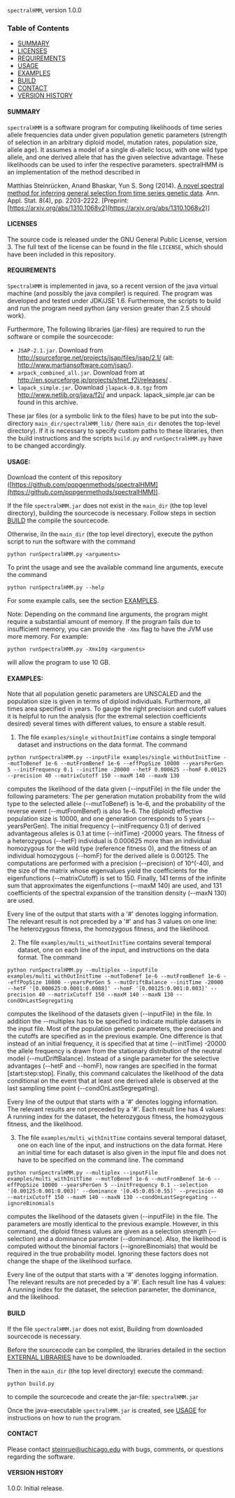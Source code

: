 `spectralHMM`, version 1.0.0

### Table of Contents
* [SUMMARY](#SUMMARY)
* [LICENSES](#LICENSES)
* [REQUIREMENTS](#REQUIREMENTS)
* [USAGE](#USAGE)
* [EXAMPLES](#EXAMPLES)
* [BUILD](#BUILD)
* [CONTACT](#CONTACT)
* [VERSION HISTORY](#VERSION-HISTORY)

#### SUMMARY

`spectralHMM` is a software program for computing likelihoods of time series allele frequencies data under given population genetic parameters (strength of selection in an arbitrary diploid model, mutation rates, population size, allele age). It assumes a model of a single di-allelic locus, with one wild type allele, and one derived allele that has the given selective advantage. These likelihoods can be used to infer the respective parameters. spectralHMM is an implementation of the method described in

Matthias Steinrücken, Anand Bhaskar, Yun S. Song (2014). [A novel spectral method for inferring general selection from time series genetic data](https://www.doi.org/10.1214/14-AOAS764). Ann. Appl. Stat. 8(4), pp. 2203-2222. [Preprint: [https://arxiv.org/abs/1310.1068v2](https://arxiv.org/abs/1310.1068v2)]


#### LICENSES

The source code is released under the GNU General Public License, version 3. The full text of the license can be found in the file `LICENSE`, which should have been included in this repository.

#### REQUIREMENTS

`SpectralHMM` is implemented in java, so a recent version of the java virtual machine (and possibly the java compiler) is required. The program was developed and tested under JDK/JSE 1.6. Furthermore, the scripts to build and run the program need python (any version greater than 2.5 should work).

Furthermore, The following libraries (jar-files) are required to run the software or compile the sourcecode:
- `JSAP-2.1.jar`.
	Download from http://sourceforge.net/projects/jsap/files/jsap/2.1/ (alt: http://www.martiansoftware.com/jsap/).
- `arpack_combined_all.jar`.
	Download from at http://en.sourceforge.jp/projects/sfnet_f2j/releases/ .
- `lapack_simple.jar`.
	Download `jlapack-0.8.tgz` from http://www.netlib.org/java/f2j/ and unpack. lapack_simple.jar can be found in this archive.

These jar files (or a symbolic link to the files) have to be put into the sub-directory `main_dir/spectralHMM_lib/` (here `main_dir` denotes the top-level directory). If it is necessary to specify custom paths to these libraries, then the build instructions and the scripts `build.py` and `runSpectralHMM.py` have to be changed accordingly.

#### USAGE:

Download the content of this repository ([https://github.com/popgenmethods/spectralHMM](https://github.com/popgenmethods/spectralHMM)).

If the file `spectralHMM.jar` does not exist in the `main_dir` (the top level directory), building the sourcecode is necessary. Follow steps in section [BUILD](#BUILD) the compile the sourcecode.

Otherwise, iIn the `main_dir` (the top level directory), execute the python script to run the software with the command

```
python runSpectralHMM.py <arguments>
```

To print the usage and see the available command line arguments, execute the command

```
python runSpectralHMM.py --help
```

For some example calls, see the section [EXAMPLES](#EXAMPLES).

Note: Depending on the command line arguments, the program might require a substantial amount of memory. If the program fails due to insufficient memory, you can provide the `-Xmx` flag to have the JVM use more memory. For example:

```
python runSpectralHMM.py -Xmx10g <arguments>
```

will allow the program to use 10 GB.

#### EXAMPLES:

Note that all population genetic parameters are UNSCALED and the population size is given in terms of diploid individuals. Furthermore, all times area specified in years. To gauge the right precision and cutoff values it is helpful to run the analysis (for the extremal selection coefficients desired) several times with different values, to ensure a stable result.

1. The file `examples/single_withoutInitTime` contains a single temporal dataset and instructions on the data format. The command

```
python runSpectralHMM.py --inputFile examples/single_withOutInitTime --mutToBenef 1e-6 --mutFromBenef 1e-6 --effPopSize 10000 --yearsPerGen 5 --initFrequency 0.1 --initTime -20000 --hetF 0.000625 --homF 0.00125 --precision 40 --matrixCutoff 150 --maxM 140 --maxN 130
```

computes the likelihood of the data given (--inputFile) in the file under the following parameters: The per generation mutation probability from the wild type to the selected allele (--mutToBenef) is 1e-6, and the probability of the reverse event (--mutFromBenef) is also 1e-6. The (diploid) effective population size is 10000, and one generation corresponds to 5 years (--yearsPerGen). The initial frequency (--initFrequency 0.1) of derived advantageous alleles is 0.1 at time (--initTime) -20000 years. The fitness of a heterozygous (--hetF) individual is 0.000625 more than an individual homozygous for the wild type (reference fitness 0), and the fitness of an individual homozygous (--homF) for the derived allele is 0.00125. The computations are performed with a precision (--precision) of 10^(-40), and the size of the matrix whose eigenvalues yield the coefficients for the eigenfunctions (--matrixCutoff) is set to 150. Finally, 141 terms of the infinite sum that approximates the eigenfunctions (--maxM 140) are used, and 131 coefficients of the spectral expansion of the transition density (--maxN 130) are used.

Every line of the output that starts with a '#' denotes logging information. The relevant result is not preceded by a '#' and has 3 values on one line: The heterozygous fitness, the homozygous fitness, and the likelihood.

2. The file `examples/multi_withoutInitTime` contains several temporal dataset, one on each line of the input, and instructions on the data format. The command

```
python runSpectralHMM.py --multiplex --inputFile examples/multi_withOutInitTime --mutToBenef 1e-6 --mutFromBenef 1e-6 --effPopSize 10000 --yearsPerGen 5 --mutDriftBalance --initTime -20000 --hetF '[0.000625:0.0001:0.0008]' --homF '[0.00125:0.001:0.003]' --precision 40 --matrixCutoff 150 --maxM 140 --maxN 130 --condOnLastSegregating
```

computes the likelihood of the datasets given (--inputFile) in the file. In addition the --multiplex has to be specified to indicate multiple datasets in the input file. Most of the population genetic parameters, the precision and the cutoffs are specified as in the previous example. One difference is that instead of an initial frequency, it is specified that at time (--initTime) -20000 the allele frequency is drawn from the stationary distribution of the neutral model (--mutDriftBalance). Instead of a single parameter for the selective advantages (--hetF and --homF), now ranges are specified in the format [start:step:stop]. Finally, this command calculates the likelihood of the data conditional on the event that at least one derived allele is observed at the last sampling time point (--condOnLastSegregating).

Every line of the output that starts with a '#' denotes logging information. The relevant results are not preceded by a '#'. Each result line has 4 values: A running index for the dataset, the heterozygous fitness, the homozygous fitness, and the likelihood.

3. The file `examples/multi_withInitTime` contains several temporal dataset, one on each line of the input, and instructions on the data format. Here an initial time for each dataset is also given in the input file and does not have to be specified on the command line. The command

```
python runSpectralHMM.py --multiplex --inputFile examples/multi_withInitTime --mutToBenef 1e-6 --mutFromBenef 1e-6 --effPopSize 10000 --yearsPerGen 5 --initFrequency 0.1 --selection '[0.00125:0.001:0.003]' --dominance '[0.45:0.05:0.55]' --precision 40 --matrixCutoff 150 --maxM 140 --maxN 130 --condOnLastSegregating --ignoreBinomials
```

computes the likelihood of the datasets given (--inputFile) in the file. The parameters are mostly identical to the previous example. However, in this command, the diploid fitness values are given as a selection strength (--selection) and a dominance parameter (--dominance). Also, the likelihood is computed without the binomial factors (--ignoreBinomials) that would be required in the true probability model. Ignoring these factors does not change the shape of the likelihood surface.

Every line of the output that starts with a '#' denotes logging information. The relevant results are not preceded by a '#'. Each result line has 4 values: A running index for the dataset, the selection parameter, the dominance, and the likelihood.

#### BUILD

If the file `spectralHMM.jar` does not exist, Building from downloaded sourcecode is necessary.

Before the sourcecode can be compiled, the libraries detailed in the section [EXTERNAL LIBRARIES](#EXTERNAL-LIBRARIES) have to be downloaded.

Then in the `main_dir` (the top level directory) execute the command:

```
python build.py
```

to compile the sourcecode and create the jar-file: `spectralHMM.jar`

Once the java-executable `spectralHMM.jar` is created, see [USAGE](#USAGE) for instructions on how to run the program.

#### CONTACT

Please contact steinrue@uchicago.edu with bugs, comments, or questions regarding the software.


#### VERSION HISTORY

1.0.0: Initial release.
